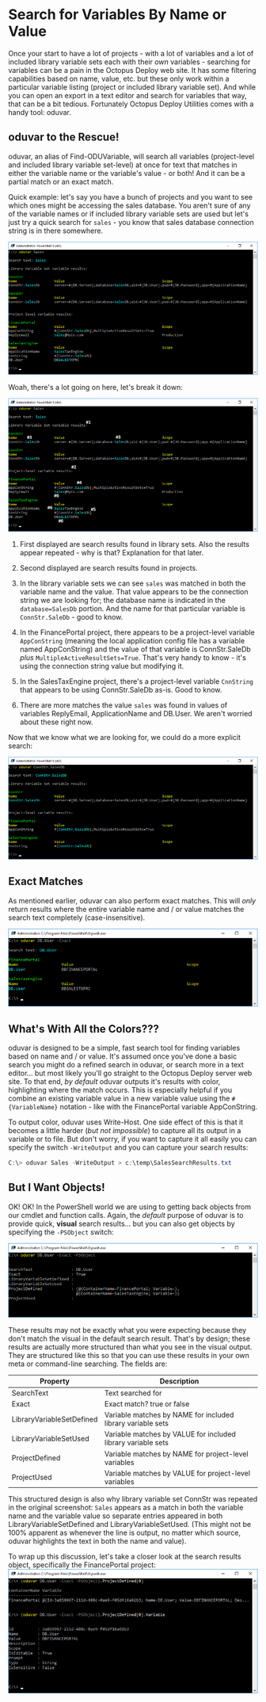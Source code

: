 
# Search for Variables By Name or Value

Once your start to have a lot of projects - with a lot of variables and a lot of included library variable sets each with their *own* variables - searching for variables can be a pain in the Octopus Deploy web site.  It has some filtering capabilities based on name, value, etc. but these only work within a particular variable listing (project or included library variable set).  And while you can open an export in a text editor and search for variables that way, that can be a bit tedious.  Fortunately Octopus Deploy Utilities comes with a handy tool: oduvar.

## oduvar to the Rescue!

oduvar, an alias of Find-ODUVariable, will search all variables (project-level and included library variable set-level) at once for text that matches in either the variable name or the variable's value - or both!  And it can be a partial match or an exact match.

Quick example: let's say you have a bunch of projects and you want to see which ones might be accessing the sales database.  You aren't sure of any of the variable names or if included library variable sets are used but let's just try a quick search for `sales` - you know that sales database connection string is in there somewhere.

![Search sales](Search1.png)

Woah, there's a lot going on here, let's break it down:


![Search sales detailed](Search2.png)

1. First displayed are search results found in library sets.  Also the results appear repeated - why is that?  Explanation for that later.

2. Second displayed are search results found in projects.

3. In the library variable sets we can see `sales` was matched in both the variable name and the value.  That value appears to be the connection string we are looking for; the database name is indicated in the `database=SalesDb` portion.  And the name for that particular variable is `ConnStr.SaleDb` - good to know.

4. In the FinancePortal project, there appears to be a project-level variable `AppConString` (meaning the local application config file has a variable named AppConString) and the value of that variable is ConnStr.SaleDb *plus* `MultipleActiveResultSets=True`.  That's very handy to know - it's using the connection string value but modifying it.

5. In the SalesTaxEngine project, there's a project-level variable `CnnString` that appears to be using ConnStr.SaleDb as-is.  Good to know.

6. There are more matches the value `sales` was found in values of variables ReplyEmail, ApplicationName and DB.User.  We aren't worried about these right now.

Now that we know what we are looking for, we could do a more explicit search:

![Search ConnStr.SalesDb](Search3.png)


## Exact Matches

As mentioned earlier, oduvar can also perform exact matches.  This will *only* return results where the entire variable name and / or value matches the search text completely (case-insensitive).

![Exact DB.User match](Search4.png)

## What's With All the Colors???

oduvar is designed to be a simple, fast search tool for finding variables based on name and / or value.  It's assumed once you've done a basic search you might do a refined search in oduvar, or search more in a text editor... but most likely you'll go straight to the Octopus Deploy server web site.  To that end, *by default* oduvar outputs it's results with color, highlighting where the match occurs.  This is especially helpful if you combine an existing variable value in a new variable value using the `#{VariableName}` notation - like with the FinancePortal variable AppConString.

To output color, oduvar uses Write-Host.  One side effect of this is that it becomes a little harder (*but not impossible*) to capture all its output in a variable or to file.  But don't worry, if you want to capture it all easily you can specify the switch `-WriteOutput` and you can capture your search results:

```PowerShell
C:\> oduvar Sales -WriteOutput > c:\temp\SalesSearchResults.txt
```


## But I Want Objects!

OK! OK!  In the PowerShell world we are using to getting back objects from our cmdlet and function calls.  Again, the *default* purpose of oduvar is to provide quick, **visual** search results... but you can also get objects by specifying the `-PSObject` switch:

![PSObject DB.User](Search5.png)

These results may not be exactly what you were expecting because they don't match the visual in the default search result.  That's by design; these results are actually more structured than what you see in the visual output.  They are structured like this so that you can use these results in your own meta or command-line searching.  The fields are:

|Property|Description|
|---|---|
|SearchText|Text searched for|
|Exact|Exact match? true or false|
|LibraryVariableSetDefined|Variable matches by NAME for included library variable sets|
|LibraryVariableSetUsed|Variable matches by VALUE for included library variable sets|
|ProjectDefined|Variable matches by NAME for project-level variables|
|ProjectUsed|Variable matches by VALUE for project-level variables|

This structured design is also why library variable set ConnStr was repeated in the original screenshot: `Sales` appears as a match in both the variable name and the variable value so separate entries appeared in both LibraryVariableSetDefined and LibraryVariableSetUsed.  (This might not be 100% apparent as whenever the line is output, no matter which source, oduvar highlights the text in both the name and value).


To wrap up this discussion, let's take a closer look at the search results object, specifically the FinancePortal project:
![PSObject FinancePortal](Search6.png)
